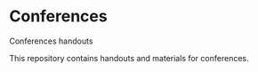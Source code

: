 # Conferences
Conferences handouts

This repository contains handouts and materials for conferences.

